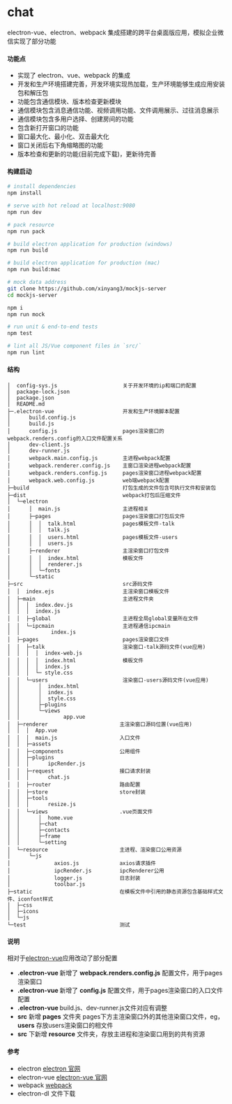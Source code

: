 # chat

electron-vue、electron、webpack 集成搭建的跨平台桌面版应用，模拟企业微信实现了部分功能

#### 功能点

- 实现了 electron、vue、webpack 的集成
- 开发和生产环境搭建完善，开发环境实现热加载，生产环境能够生成应用安装包和解压包
- 功能包含通信模块、版本检查更新模块
- 通信模块包含消息通信功能、视频调用功能、文件调用展示、过往消息展示
- 通信模块包含多用户选择、创建房间的功能
- 包含新打开窗口的功能
- 窗口最大化、最小化、双击最大化
- 窗口关闭后右下角缩略图的功能
- 版本检查和更新的功能(目前完成下载)，更新待完善

#### 构建启动

```bash
# install dependencies
npm install

# serve with hot reload at localhost:9080
npm run dev

# pack resource
npm run pack

# build electron application for production (windows)
npm run build

# build electron application for production (mac)
npm run build:mac

# mock data address
git clone https://github.com/xinyang3/mockjs-server
cd mockjs-server

npm i
npm run mock

# run unit & end-to-end tests
npm test

# lint all JS/Vue component files in `src/`
npm run lint

```

#### 结构

```
│  config-sys.js                     关于开发环境的ip和端口的配置
│  package-lock.json
│  package.json 
│  README.md
├─.electron-vue                      开发和生产环境脚本配置
│      build.config.js 
│      build.js
│      config.js                     pages渲染窗口的webpack.renders.config的入口文件配置关系
│      dev-client.js
│      dev-runner.js
│      webpack.main.config.js        主进程webpack配置
│      webpack.renderer.config.js    主窗口渲染进程webpack配置
│      webpack.renders.config.js     pages渲染窗口进程webpack配置
│      webpack.web.config.js         web端webpack配置
├─build								 打包生成的文件包含可执行文件和安装包
├─dist								 webpack打包后压缩文件
│  └─electron
│      │  main.js                    主进程相关
│      ├─pages                       pages渲染窗口打包后文件
│      │  │  talk.html               pages模板文件-talk
│      │  │  talk.js       
│      │  │  users.html              pages模板文件-users
│      │  │  users.js
│      ├─renderer                    主渲染窗口打包文件
│      │  │  index.html              模板文件
│      │  │  renderer.js
│      │  └─fonts
│      └─static
├─src                                src源码文件
│  │  index.ejs                      主渲染窗口模板文件
│  ├─main                            主进程文件夹
│  │  │  index.dev.js
│  │  │  index.js                    
│  │  ├─global                       主进程全局global变量所在文件
│  │  └─ipcmain                      主进程通信ipcmain
│  │          index.js
│  ├─pages                           pages渲染窗口文件
│  │  ├─talk                         渲染窗口-talk源码文件(vue应用)
│  │  │  │  index-web.js
│  │  │  │  index.html               模板文件
│  │  │  │  index.js
│  │  │  └─ style.css
│  │  └─users                        渲染窗口-users源码文件(vue应用)
│  │      │  index.html
│  │      │  index.js
│  │      │  style.css
│  │      ├─plugins
│  │      └─views
│  │              app.vue
│  ├─renderer                       主渲染窗口源码位置(vue应用)
│  │  │  App.vue
│  │  │  main.js                    入口文件
│  │  ├─assets                      
│  │  ├─components                  公用组件
│  │  ├─plugins                
│  │  │      ipcRender.js
│  │  ├─request                     接口请求封装
│  │  │      chat.js
│  │  ├─router                      路由配置
│  │  ├─store                       store封装
│  │  ├─tools               
│  │  │      resize.js
│  │  └─views                       .vue页面文件
│  │      │  home.vue
│  │      ├─chat
│  │      ├─contacts     
│  │      ├─frame
│  │      └─setting
│  └─resource                       主进程、渲染窗口公用资源
│      └─js
│              axios.js             axios请求插件
│              ipcRender.js         ipcRenderer公用
│              logger.js            日志封装
│              toolbar.js           
├─static                            在模板文件中引用的静态资源包含基础样式文件、iconfont样式
│  ├─css         
│  ├─icons    
│  └─js
└─test                              测试
```

#### 说明

相对于[electron-vue]( https://github.com/SimulatedGREG/electron-vue/tree/master/template )应用改动了部分配置

+ <b>.electron-vue </b> 新增了 <b>webpack.renders.config.js</b> 配置文件，用于pages渲染窗口
+ <b>.electron-vue </b> 新增了 <b>config.js</b> 配置文件，用于pages渲染窗口的入口文件配置
+ <b>.electron-vue </b> build.js、dev-runner.js文件对应有调整
+ <b>src</b> 新增 <b>pages</b> 文件夹 pages下方主渲染窗口外的其他渲染窗口文件，eg， <b>users</b> 存放users渲染窗口的相文件
+ <b>src</b> 下新增 <b>resource</b> 文件夹，存放主进程和渲染窗口用到的共有资源

#### 参考

- electron [electron 官网](https://www.electronjs.org/)
- electron-vue [electron-vue 官网](https://electron.org.cn/vue/index.html)
- webpack [webpack](https://www.webpackjs.com/)
- electron-dl 文件下载
